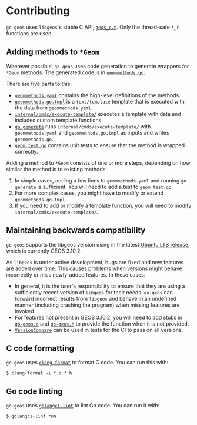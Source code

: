 # Contributing

`go-geos` uses `libgeos`'s stable C API,
[`geos_c.h`](http://libgeos.org/doxygen/geos__c_8h.html). Only the thread-safe
`*_r` functions are used.

## Adding methods to `*Geom`

Wherever possible, `go-geos` uses code generation to generate wrappers for
`*Geom` methods. The generated code is in
[`geommethods.go`](https://github.com/twpayne/go-geos/blob/master/geommethods.go).

There are five parts to this:

* [`geommethods.yaml`](https://github.com/twpayne/go-geos/blob/master/geommethods.yaml)
  contains the high-level definitions of the methods.
* [`geommethods.go.tmpl`](https://github.com/twpayne/go-geos/blob/master/geommethods.go.tmpl)
  is a `text/template` template that is executed with the data from
  `geommethods.yaml`.
* [`internal/cmds/execute-template/`](https://github.com/twpayne/go-geos/tree/master/internal/cmds/execute-template)
  executes a template with data and includes custom template functions.
* [`go generate`](https://go.dev/blog/generate) runs
  `internal/cmds/execute-template/` with `geommethods.yaml` and
  `geommethods.go.tmpl` as inputs and writes `geommethods.go`.
* [`geom_test.go`](https://github.com/twpayne/go-geos/blob/master/geom_test.go)
  contains unit tests to ensure that the method is wrapped correctly.

Adding a method to `*Geom` consists of one or more steps, depending on how
similar the method is to existing methods:

1. In simple cases, adding a few lines to `geommethods.yaml` and running `go
   generate` is sufficient. You will need to add a test to `geom_test.go`.
2. For more complex cases, you might have to modify or extend
   `geommethods.go.tmpl`.
3. If you need to add or modify a template function, you will need to modify
   `internal/cmds/execute-template/`.

## Maintaining backwards compatibility

`go-geos` supports the libgeos version using in the latest [Ubuntu LTS
release](https://ubuntu.com/about/release-cycle), which is currently GEOS
3.10.2.

As `libgeos` is under active development, bugs are fixed and new features are
added over time. This causes problems when versions might behave incorrectly or
miss newly-added features. In these cases:

* In general, it is the user's responsibility to ensure that they are using a
  sufficiently recent version of `libgeos` for their needs. `go-geos` can
  forward incorrect results from `libgeos` and behave in an undefined manner
  (including crashing the program) when missing features are invoked.
* For features not present in GEOS 3.10.2, you will need to add stubs in
  [`go-geos.c`](https://github.com/twpayne/go-geos/blob/master/go-geos.c) and
  [`go-geos.h`](https://github.com/twpayne/go-geos/blob/master/go-geos.h) to
  provide the function when it is not provided.
* [`VersionCompare`](https://pkg.go.dev/github.com/twpayne/go-geos#VersionCompare)
  can be used in tests for the CI to pass on all versions.

## C code formatting

`go-geos` uses [`clang-format`](https://clang.llvm.org/docs/ClangFormat.html) to
format C code. You can run this with:

```console
$ clang-format -i *.c *.h
```

## Go code linting

`go-geos` uses [`golangci-lint`](https://golangci-lint.run/) to lint Go code.
You can run it with:

```
$ golangci-lint run
```

